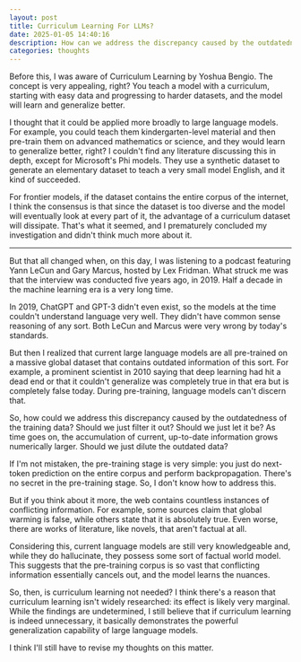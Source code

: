 ```yaml
---
layout: post
title: Curriculum Learning For LLMs?
date: 2025-01-05 14:40:16
description: How can we address the discrepancy caused by the outdatedness of the training data for large language models?
categories: thoughts
---
```


Before this, I was aware of Curriculum Learning by Yoshua Bengio. The concept is very appealing, right? You teach a model with a curriculum, starting with easy data and progressing to harder datasets, and the model will learn and generalize better. 

I thought that it could be applied more broadly to large language models. For example, you could teach them kindergarten-level material and then pre-train them on advanced mathematics or science, and they would learn to generalize better, right? I couldn't find any literature discussing this in depth, except for Microsoft's Phi models. They use a synthetic dataset to generate an elementary dataset to teach a very small model English, and it kind of succeeded. 

For frontier models, if the dataset contains the entire corpus of the internet, I think the consensus is that since the dataset is too diverse and the model will eventually look at every part of it, the advantage of a curriculum dataset will dissipate. That's what it seemed, and I prematurely concluded my investigation and didn't think much more about it.

---

But that all changed when, on this day, I was listening to a podcast featuring Yann LeCun and Gary Marcus, hosted by Lex Fridman. What struck me was that the interview was conducted five years ago, in 2019. Half a decade in the machine learning era is a very long time.

In 2019, ChatGPT and GPT-3 didn't even exist, so the models at the time couldn't understand language very well. They didn't have common sense reasoning of any sort. Both LeCun and Marcus were very wrong by today's standards.

But then I realized that current large language models are all pre-trained on a massive global dataset that contains outdated information of this sort. For example, a prominent scientist in 2010 saying that deep learning had hit a dead end or that it couldn't generalize was completely true in that era but is completely false today. During pre-training, language models can't discern that.

So, how could we address this discrepancy caused by the outdatedness of the training data? Should we just filter it out? Should we just let it be? As time goes on, the accumulation of current, up-to-date information grows numerically larger. Should we just dilute the outdated data?

If I'm not mistaken, the pre-training stage is very simple: you just do next-token prediction on the entire corpus and perform backpropagation. There's no secret in the pre-training stage. So, I don't know how to address this.

But if you think about it more, the web contains countless instances of conflicting information. For example, some sources claim that global warming is false, while others state that it is absolutely true. Even worse, there are works of literature, like novels, that aren't factual at all.

Considering this, current language models are still very knowledgeable and, while they do hallucinate, they possess some sort of factual world model. This suggests that the pre-training corpus is so vast that conflicting information essentially cancels out, and the model learns the nuances.

So, then, is curriculum learning not needed? I think there's a reason that curriculum learning isn't widely researched: its effect is likely very marginal. While the findings are undetermined, I still believe that if curriculum learning is indeed unnecessary, it basically demonstrates the powerful generalization capability of large language models.

I think I'll still have to revise my thoughts on this matter.
